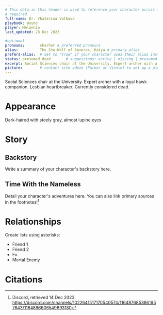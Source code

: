```yaml
---
# This data in this header is used to reference your character across the entire website. 
# required
full-name: Dr. Ykaterina Volkova
playbook: Hound
player: Melannie
last_updated: 28 Dec 2023

#optional
pronouns:       she/her # preferred pronouns
alias:          The She-Wolf of Severos, Katya # primary alias
prefers-alias:  # Set to "true" if your character uses their alias instead of their name; otherwise, leave blank.
status: presumed dead       # suggestions: active | missing | presumed dead | incarcerated | dead
excerpt: Social Sciences chair at the University. Expert archer with a loyal hawk companion. Lesbian heartbreaker. Currently considered dead.
picture:        # contact site admin (Parker or Vinnie) to set up a picture.
---
```


Social Sciences chair at the University. Expert archer with a loyal hawk companion. Lesbian heartbreaker. Currently considered dead.

# Appearance
Dark-haired with steely gray, almost lupine eyes

# Story
## Backstory
Write a summary of your character's backstory here.


## Time With the Nameless
Detail your character's adventures here. You can also link primary sources in the footnotes![^example-footnote]

# Relationships
Create lists using asterisks:

* Friend 1
* Friend 2
* Ex
* Mortal Enemy

# Citations

[^example-footnote]: Discord, retrieved 14 Dec 2023. <https://discord.com/channels/1022641517170540574/1164876853861957643/1164886606549893180>